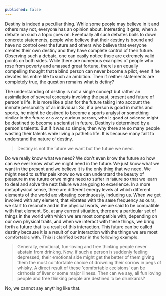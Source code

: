 ```yaml
---
published: false
---
```


Destiny is indeed a pecuiliar thing. While some people may believe in it and others may not, everyone has an opinion about. Interesting it gets, when a debate on such a topic goes on. Eventually all such debates boils to down concrete statements, people who believe that their destiny is bound and have no control over the future and others who believe that everyone creates their own destiny and they have complete control of their future. Observing such a debate, one can easily notice there are extremely valid points on both sides. While there are numerous examples of people who rose from poverty and amassed great fortune, there is an equally compelling thought that a blind person can never become a pilot, even if he devotes his entire life to such an ambition. Then if neither statements are completely true, the question remains what is detiny?

The understanding of destiny is not a single concept but rather an assimilation of several concepts involving the past, present and future of person's life. It is more like a plan for the future taking into account the innnate personality of an individual. So, if a person is good in maths and sports, he might be destined to become a sports analyst or something similar in the future or a very curious person, who is good at science might be destined to become a scientist in future. Destiny is determined by a person's talents. But if it was so simple, then why there are so many people wasting their talents while living a pathetic life. It is because many failt to understand the nature of destiny.

> Destiny is not the future we want but the future we need.

Do we really know what we need? We don't even know the future so how can we ever know what we might need in the future. We just know what we want in the present and we believe it is the only thing that we need. We might need to suffer pain know so we can understand the beauty of pleasure in the future or we might need to suffer in failure so that we learn to deal and solve the next failure we are going to experience.  In a more metaphysical sense, there are different energy levels at which different elements of the world are vibrating continuously, including us. When we get involved with any element, that vibrates with the same frequency as ours, we start to resonate and in the physical worls, we are said to be compatible with that element. So, at any current situation, there are a particular set of things in the world with which we are most compatible with, depending on our own physical traits, and when we interact with these things, we bring forth a future that is a result of this interaction. This future can be called destiny because it is a result of our interaction with the things we are most comfortable with. This is clarified better in the following example.

>Generally, emotional, fun-loving and free thinking people never abstain from drinking. Now, if such a person is suddenly feeling depressed, their emotional side might get the better of them giving them the most comfortable choice of drowning their sorrow in pegs of whisky. A direct result of these 'comfortable decisions' can be cirrhosis of liver or some major illness. Then can we say, all fun loving people and free thinking people are destined to be drunkards?

No, we cannot say anything like that. 


